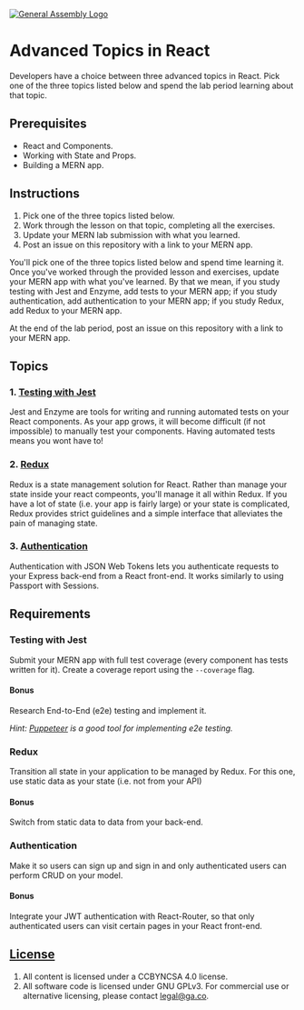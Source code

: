 [![General Assembly Logo](https://camo.githubusercontent.com/1a91b05b8f4d44b5bbfb83abac2b0996d8e26c92/687474703a2f2f692e696d6775722e636f6d2f6b6538555354712e706e67)](https://generalassemb.ly/education/web-development-immersive)

# Advanced Topics in React

Developers have a choice between three advanced topics in React. Pick one of the
three topics listed below and spend the lab period learning about that topic.

## Prerequisites

- React and Components.
- Working with State and Props.
- Building a MERN app.

## Instructions

1. Pick one of the three topics listed below.
1. Work through the lesson on that topic, completing all the exercises.
1. Update your MERN lab submission with what you learned.
1. Post an issue on this repository with a link to your MERN app.

You'll pick one of the three topics listed below and spend time learning it. Once you've worked through the provided lesson and exercises, update your MERN app with what you've learned. By that we mean, if you study testing with Jest and Enzyme, add tests to your MERN app; if you study authentication, add authentication to your MERN app; if you study Redux, add Redux to your MERN app.

At the end of the lab period, post an issue on this repository with a link to your MERN app.

## Topics

### 1. [Testing with Jest](https://git.generalassemb.ly/dc-wdi-react-redux/testing-in-react-with-jest-enzyme)

Jest and Enzyme are tools for writing and running automated tests on your React
components. As your app grows, it will become difficult (if not impossible) to
manually test your components. Having automated tests means you wont have to!

### 2. [Redux](https://git.generalassemb.ly/dc-wdi-react-redux/react-redux)

Redux is a state management solution for React. Rather than manage your state
inside your react compeonts, you'll manage it all within Redux. If you have a
lot of state (i.e. your app is fairly large) or your state is complicated, Redux
provides strict guidelines and a simple interface that alleviates the pain of
managing state.

### 3. [Authentication](https://git.generalassemb.ly/dc-wdi-react-redux/react-jwt-authentication)

Authentication with JSON Web Tokens lets you authenticate requests to your
Express back-end from a React front-end. It works similarly to using Passport with Sessions.

## Requirements

### Testing with Jest

Submit your MERN app with full test coverage (every component has tests written
for it). Create a coverage report using the `--coverage` flag.

#### Bonus

Research End-to-End (e2e) testing and implement it.

*Hint: [Puppeteer](https://github.com/GoogleChrome/puppeteer) is a good tool for implementing e2e testing.*

### Redux

Transition all state in your application to be managed by Redux. For this one, use static data as your state (i.e. not from your API)

#### Bonus

Switch from static data to data from your back-end.

### Authentication

Make it so users can sign up and sign in and only authenticated users can perform CRUD on your model.

#### Bonus

Integrate your JWT authentication with React-Router, so that only authenticated users can visit certain pages in your React front-end.

## [License](LICENSE)

1. All content is licensed under a CC­BY­NC­SA 4.0 license.
1. All software code is licensed under GNU GPLv3. For commercial use or
   alternative licensing, please contact legal@ga.co.
